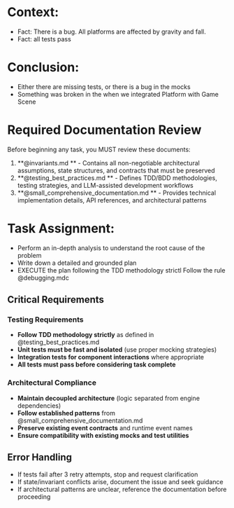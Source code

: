 # Context: 
- Fact: There is a bug. All platforms are affected by gravity and fall.
- Fact: all tests pass

# Conclusion: 
- Either there are missing tests, or there is a bug in the mocks
- Something was broken in the when we integrated Platform with Game Scene

# Required Documentation Review
Before beginning any task, you MUST review these documents:

1. **@invariants.md ** - Contains all non-negotiable architectural assumptions, state structures, and contracts that must be preserved
2. **@testing_best_practices.md ** - Defines TDD/BDD methodologies, testing strategies, and LLM-assisted development workflows  
3. **@small_comprehensive_documentation.md ** - Provides technical implementation details, API references, and architectural patterns


# Task Assignment:
- Perform an in-depth analysis to understand the root cause of the problem
- Write down a detailed and grounded plan 
- EXECUTE the plan following the TDD methodology strictl
Follow the rule @debugging.mdc 


## Critical Requirements

### Testing Requirements
- **Follow TDD methodology strictly** as defined in  @testing_best_practices.md 
- **Unit tests must be fast and isolated** (use proper mocking strategies)
- **Integration tests for component interactions** where appropriate
- **All tests must pass before considering task complete**

### Architectural Compliance
- **Maintain decoupled architecture** (logic separated from engine dependencies)
- **Follow established patterns** from  @small_comprehensive_documentation.md 
- **Preserve existing event contracts** and runtime event names
- **Ensure compatibility with existing mocks and test utilities**

## Error Handling
- If tests fail after 3 retry attempts, stop and request clarification
- If state/invariant conflicts arise, document the issue and seek guidance
- If architectural patterns are unclear, reference the documentation before proceeding